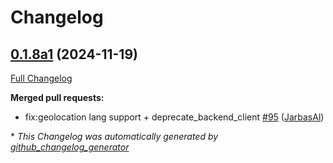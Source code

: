 # Changelog

## [0.1.8a1](https://github.com/OpenVoiceOS/skill-ovos-weather/tree/0.1.8a1) (2024-11-19)

[Full Changelog](https://github.com/OpenVoiceOS/skill-ovos-weather/compare/0.1.7...0.1.8a1)

**Merged pull requests:**

- fix:geolocation lang support + deprecate\_backend\_client [\#95](https://github.com/OpenVoiceOS/skill-ovos-weather/pull/95) ([JarbasAl](https://github.com/JarbasAl))



\* *This Changelog was automatically generated by [github_changelog_generator](https://github.com/github-changelog-generator/github-changelog-generator)*
